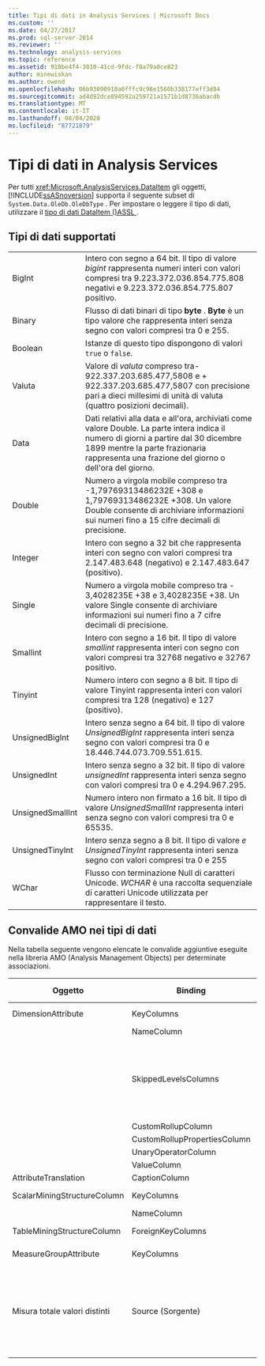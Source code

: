```yaml
---
title: Tipi di dati in Analysis Services | Microsoft Docs
ms.custom: ''
ms.date: 04/27/2017
ms.prod: sql-server-2014
ms.reviewer: ''
ms.technology: analysis-services
ms.topic: reference
ms.assetid: 910be4f4-3010-41cd-9fdc-f0a79a0ce823
author: minewiskan
ms.author: owend
ms.openlocfilehash: 06b93090918a0fffc9c98e1560b338177eff3d84
ms.sourcegitcommit: ad4d92dce894592a259721a1571b1d8736abacdb
ms.translationtype: MT
ms.contentlocale: it-IT
ms.lasthandoff: 08/04/2020
ms.locfileid: "87721879"
---
```

# <a name="data-types-in-analysis-services"></a>Tipi di dati in Analysis Services
  Per tutti <xref:Microsoft.AnalysisServices.DataItem> gli oggetti, [!INCLUDE[ssASnoversion](../../../includes/ssasnoversion-md.md)] supporta il seguente subset di `System.Data.OleDb.OleDbType` . Per impostare o leggere il tipo di dati, utilizzare il [tipo di dati DataItem &#40;&#41;ASSL ](https://docs.microsoft.com/bi-reference/assl/data-type/dataitem-data-type-assl).  
  
## <a name="supported-data-types"></a>Tipi di dati supportati  
  
|||  
|-|-|  
|BigInt|Intero con segno a 64 bit. Il tipo di valore *bigint* rappresenta numeri interi con valori compresi tra 9.223.372.036.854.775.808 negativi e 9.223.372.036.854.775.807 positivo.|  
|Binary|Flusso di dati binari di tipo **byte** . **Byte** è un tipo valore che rappresenta interi senza segno con valori compresi tra 0 e 255.|  
|Boolean|Istanze di questo tipo dispongono di valori `true` o `false`.|  
|Valuta|Valore di *valuta* compreso tra-922.337.203.685.477,5808 e + 922.337.203.685.477,5807 con precisione pari a dieci millesimi di unità di valuta (quattro posizioni decimali).|  
|Data|Dati relativi alla data e all'ora, archiviati come valore Double. La parte intera indica il numero di giorni a partire dal 30 dicembre 1899 mentre la parte frazionaria rappresenta una frazione del giorno o dell'ora del giorno.|  
|Double|Numero a virgola mobile compreso tra -1,79769313486232E +308 e 1,79769313486232E +308. Un valore Double consente di archiviare informazioni sui numeri fino a 15 cifre decimali di precisione.|  
|Integer|Intero con segno a 32 bit che rappresenta interi con segno con valori compresi tra 2.147.483.648 (negativo) e 2.147.483.647 (positivo).|  
|Single|Numero a virgola mobile compreso tra - 3,4028235E +38 e 3,4028235E +38. Un valore Single consente di archiviare informazioni sui numeri fino a 7 cifre decimali di precisione.|  
|Smallint|Intero con segno a 16 bit. Il tipo di valore *smallint* rappresenta interi con segno con valori compresi tra 32768 negativo e 32767 positivo.|  
|Tinyint|Numero intero con segno a 8 bit. Il tipo di valore Tinyint rappresenta interi con valori compresi tra 128 (negativo) e 127 (positivo).|  
|UnsignedBigInt|Intero senza segno a 64 bit. Il tipo di valore *UnsignedBigInt* rappresenta interi senza segno con valori compresi tra 0 e 18.446.744.073.709.551.615.|  
|UnsignedInt|Intero senza segno a 32 bit. Il tipo di valore *unsignedInt* rappresenta interi senza segno con valori compresi tra 0 e 4.294.967.295.|  
|UnsignedSmallInt|Numero intero non firmato a 16 bit. Il tipo di valore *UnsignedSmallInt* rappresenta interi senza segno con valori compresi tra 0 e 65535.|  
|UnsignedTinyInt|Intero senza segno a 8 bit. Il tipo di valore *e UnsignedTinyInt* rappresenta interi senza segno con valori compresi tra 0 e 255|  
|WChar|Flusso con terminazione Null di caratteri Unicode. *WCHAR* è una raccolta sequenziale di caratteri Unicode utilizzata per rappresentare il testo.|  
  
## <a name="amo-validations-on-data-types"></a>Convalide AMO nei tipi di dati  
 Nella tabella seguente vengono elencate le convalide aggiuntive eseguite nella libreria AMO (Analysis Management Objects) per determinate associazioni.  
  
|Oggetto|Binding|Tipi di dati consentiti|  
|------------|-------------|------------------------|  
|DimensionAttribute|KeyColumns|Tutti tranne i dati binari|  
||NameColumn|Solo WChar|  
||SkippedLevelsColumns|Solo tipi integer: BigInt, Integer, SmallInt, TinyInt, UnsignedBigInt, UnsignedInt, UnsignedSmallInt e UnsignedTinyInt|  
||CustomRollupColumn|Solo WChar|  
||CustomRollupPropertiesColumn|Solo WChar|  
||UnaryOperatorColumn|Solo WChar|  
||ValueColumn|Tutti|  
|AttributeTranslation|CaptionColumn|Solo WChar|  
|ScalarMiningStructureColumn|KeyColumns|Tutti tranne i dati binari|  
||NameColumn|Solo WChar|  
|TableMiningStructureColumn|ForeignKeyColumns|Tutti tranne i dati binari|  
|MeasureGroupAttribute|KeyColumns|Tutti tranne i dati binari|  
|Misura totale valori distinti|Source (Sorgente)|BigInt, Currency, Double, Integer, Single, SmallInt, TinyInt, UnsignedBigInt, UnsignedInt, UnsignedSmallInt e UnsignedTinyInt|  
  
  
